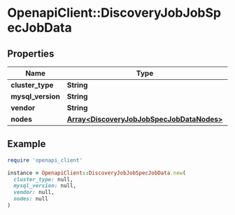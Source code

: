 # OpenapiClient::DiscoveryJobJobSpecJobData

## Properties

| Name | Type | Description | Notes |
| ---- | ---- | ----------- | ----- |
| **cluster_type** | **String** |  | [optional] |
| **mysql_version** | **String** |  | [optional] |
| **vendor** | **String** |  | [optional] |
| **nodes** | [**Array&lt;DiscoveryJobJobSpecJobDataNodes&gt;**](DiscoveryJobJobSpecJobDataNodes.md) |  | [optional] |

## Example

```ruby
require 'openapi_client'

instance = OpenapiClient::DiscoveryJobJobSpecJobData.new(
  cluster_type: null,
  mysql_version: null,
  vendor: null,
  nodes: null
)
```

